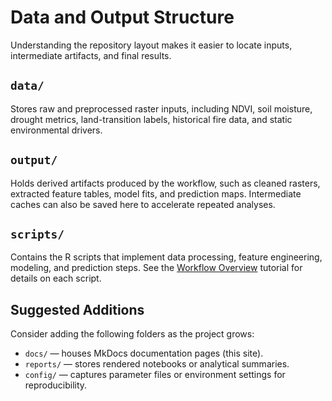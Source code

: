 # Data and Output Structure

Understanding the repository layout makes it easier to locate inputs, intermediate artifacts, and final results.

## `data/`
Stores raw and preprocessed raster inputs, including NDVI, soil moisture, drought metrics, land-transition labels, historical fire data, and static environmental drivers.

## `output/`
Holds derived artifacts produced by the workflow, such as cleaned rasters, extracted feature tables, model fits, and prediction maps. Intermediate caches can also be saved here to accelerate repeated analyses.

## `scripts/`
Contains the R scripts that implement data processing, feature engineering, modeling, and prediction steps. See the [Workflow Overview](../tutorials/workflow-overview.md) tutorial for details on each script.

## Suggested Additions
Consider adding the following folders as the project grows:
- `docs/` — houses MkDocs documentation pages (this site).
- `reports/` — stores rendered notebooks or analytical summaries.
- `config/` — captures parameter files or environment settings for reproducibility.

